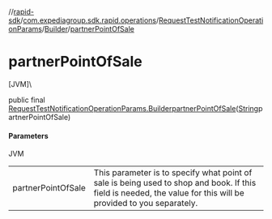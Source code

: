 //[rapid-sdk](../../../../index.md)/[com.expediagroup.sdk.rapid.operations](../../index.md)/[RequestTestNotificationOperationParams](../index.md)/[Builder](index.md)/[partnerPointOfSale](partner-point-of-sale.md)

# partnerPointOfSale

[JVM]\

public final [RequestTestNotificationOperationParams.Builder](index.md)[partnerPointOfSale](partner-point-of-sale.md)([String](https://docs.oracle.com/javase/8/docs/api/java/lang/String.html)partnerPointOfSale)

#### Parameters

JVM

| | |
|---|---|
| partnerPointOfSale | This parameter is to specify what point of sale is being used to shop and book. If this field is needed, the value for this will be provided to you separately. |
